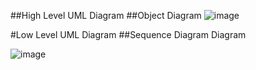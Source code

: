 ##High Level UML Diagram
##Object Diagram
![image](https://user-images.githubusercontent.com/78857458/111859266-9043d980-8965-11eb-9589-40be5d61072d.png)

#Low Level UML Diagram
##Sequence Diagram Diagram


![image](https://user-images.githubusercontent.com/78857458/111859291-cda86700-8965-11eb-9742-2320072ead10.png)
